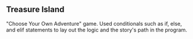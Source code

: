 ## Treasure Island
"Choose Your Own Adventure" game. Used conditionals such as if, else, and elif statements to lay out the logic and the story's path in the program.
